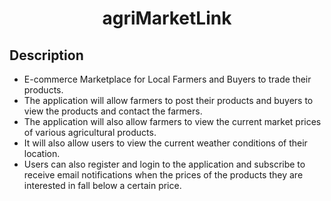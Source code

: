 <h1 align="center">agriMarketLink</h1>

## Description


* E-commerce Marketplace for Local Farmers and Buyers to trade their products. 
* The application will allow farmers to post their products and buyers to view the products and contact the farmers.
* The application will also allow farmers to view the current market prices of various agricultural products.
* It will also allow users to view the current weather conditions of their location. 
* Users can also register and login to the application and subscribe to receive email notifications when the prices of the products they are interested in fall below a certain price.